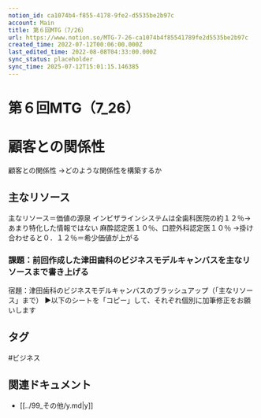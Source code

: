 ```yaml
---
notion_id: ca1074b4-f855-4178-9fe2-d5535be2b97c
account: Main
title: 第６回MTG（7/26）
url: https://www.notion.so/MTG-7-26-ca1074b4f85541789fe2d5535be2b97c
created_time: 2022-07-12T00:06:00.000Z
last_edited_time: 2022-08-08T04:33:00.000Z
sync_status: placeholder
sync_time: 2025-07-12T15:01:15.146385
---
```

# 第６回MTG（7_26）

# 顧客との関係性
顧客との関係性
→どのような関係性を構築するか
## 主なリソース
主なリソース＝価値の源泉
インビザラインシステムは全歯科医院の約１２％→あまり特化した情報ではない
麻酔認定医１０％、口腔外科認定医１０％
→掛け合わせると０．１２％＝希少価値が上がる
### 課題：前回作成した津田歯科のビジネスモデルキャンバスを主なリソースまで書き上げる
宿題：津田歯科のビジネスモデルキャンバスのブラッシュアップ（「主なリソース」まで）
▶︎以下のシートを「コピー」して、それぞれ個別に加筆修正をお願いします

## タグ

#ビジネス 

## 関連ドキュメント

- [[../99_その他/y.md|y]]
